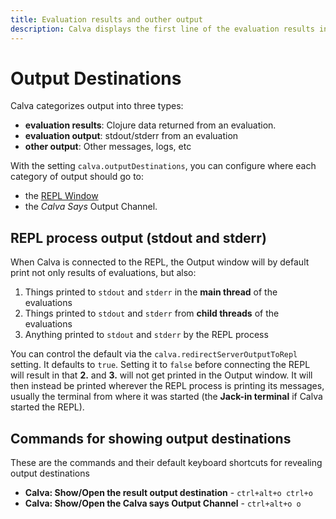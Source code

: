 ```yaml
---
title: Evaluation results and outher output
description: Calva displays the first line of the evaluation results inline, and also prints results, other REPL output and more to the configured Output Destination.
---
```


# Output Destinations

Calva categorizes output into three types:

* **evaluation results**: Clojure data returned from an evaluation.
* **evaluation output**: stdout/stderr from an evaluation
* **other output**: Other messages, logs, etc

With the setting `calva.outputDestinations`, you can configure where each category of output should go to:

* the [REPL Window](repl-window.md)
* the _Calva Says_ Output Channel.

## REPL process output (stdout and stderr)

When Calva is connected to the REPL, the Output window will by default print not only results of evaluations, but also:

1. Things printed to `stdout` and `stderr` in the **main thread** of the evaluations
2. Things printed to `stdout` and `stderr` from **child threads** of the evaluations
3. Anything printed to `stdout` and `stderr` by the REPL process

You can control the default via the `calva.redirectServerOutputToRepl` setting. It defaults to `true`. Setting it to `false` before connecting the REPL will result in that **2.** and **3.** will not get printed in the Output window. It will then instead be printed wherever the REPL process is printing its messages, usually the terminal from where it was started (the **Jack-in terminal** if Calva started the REPL).

## Commands for showing output destinations

These are the commands and their default keyboard shortcuts for revealing output destinations

* **Calva: Show/Open the result output destination** - `ctrl+alt+o ctrl+o`
* **Calva: Show/Open the Calva says Output Channel** - `ctrl+alt+o o`